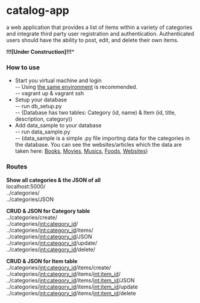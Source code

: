# catalog-app
a web application that provides a list of items within a variety of categories and integrate third party user registration and authentication. Authenticated users should have the ability to post, edit, and delete their own items.  

**!!![Under Construction]!!!***  

### How to use  
- Start you virtual machine and login  
-- Using [the same environment](https://github.com/udacity/fullstack-nanodegree-vm/blob/master/vagrant/Vagrantfile) is recommended.  
-- vagrant up & vagrant ssh
- Setup your database  
-- run db_setup.py  
-- (Database has two tables: Category (id, name) & Item (id, title, description, category))
- Add data_sample to your database  
-- run data_sample.py  
-- (data_sample is a simple .py file importing data for the categories in the database. You can see the websites/articles which the data are taken here: 
[Books](https://www.weforum.org/agenda/2015/11/the-20-most-influential-books-in-history/), 
[Movies](http://www.imdb.com/chart/top), 
[Musics](https://theculturetrip.com/north-america/articles/the-10-influential-songs-that-changed-the-world/), 
[Foods](http://www.cnn.com/travel/article/world-best-food-dishes/index.html), 
[Websites](https://en.wikipedia.org/wiki/List_of_most-popular_websites))  
  

### Routes  
  
**Show all categories & the JSON of all**  
localhost:5000/  
../categories/  
../categories/JSON  
  
**CRUD & JSON for Category table**    
../categories/create/  
../categories/<int:category_id>/  
../categories/<int:category_id>/items/  
../categories/<int:category_id>/JSON  
../categories/<int:category_id>/update/  
../categories/<int:category_id>/delete/  
  
**CRUD & JSON for Item table**  
../categories/<int:category_id>/items/create/  
../categories/<int:category_id>/items/<int:item_id>/  
../categories/<int:category_id>/items/<int:item_id>/JSON  
../categories/<int:category_id>/items/<int:item_id>/update  
../categories/<int:category_id>/items/<int:item_id>/delete
